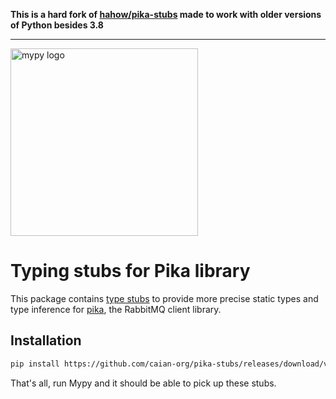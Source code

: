 **This is a hard fork of [hahow/pika-stubs](https://github.com/hahow/pika-stubs) made to work with older versions of Python besides 3.8**

---

<a href="http://mypy-lang.org/">
<img src="http://mypy-lang.org/static/mypy_light.svg" alt="mypy logo" width="300px"/>
</a>

# Typing stubs for Pika library

This package contains [type stubs](https://www.python.org/dev/peps/pep-0561/)
to provide more precise static types and type inference for
[pika](https://github.com/pika/pika), the RabbitMQ client library.


## Installation

```bash
pip install https://github.com/caian-org/pika-stubs/releases/download/v0.1.3/pika_stubs-0.1.3-py3-none-any.whl
```

That's all, run Mypy and it should be able to pick up these stubs.
